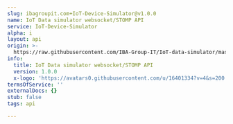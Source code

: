 ```yaml
---
slug: ibagroupit.com+IoT-Device-Simulator@v1.0.0
name: IoT Data simulator websocket/STOMP API
service: IoT-Device-Simulator
alpha: i
layout: api
origin: >-
  https://raw.githubusercontent.com/IBA-Group-IT/IoT-data-simulator/master/services/src/main/resources/asyncapi.yaml
info:
  title: IoT Data simulator websocket/STOMP API
  version: 1.0.0
  x-logo: 'https://avatars0.githubusercontent.com/u/16401334?v=4&s=200'
termsOfService: ''
externalDocs: {}
stub: false
tags: api

---
```

